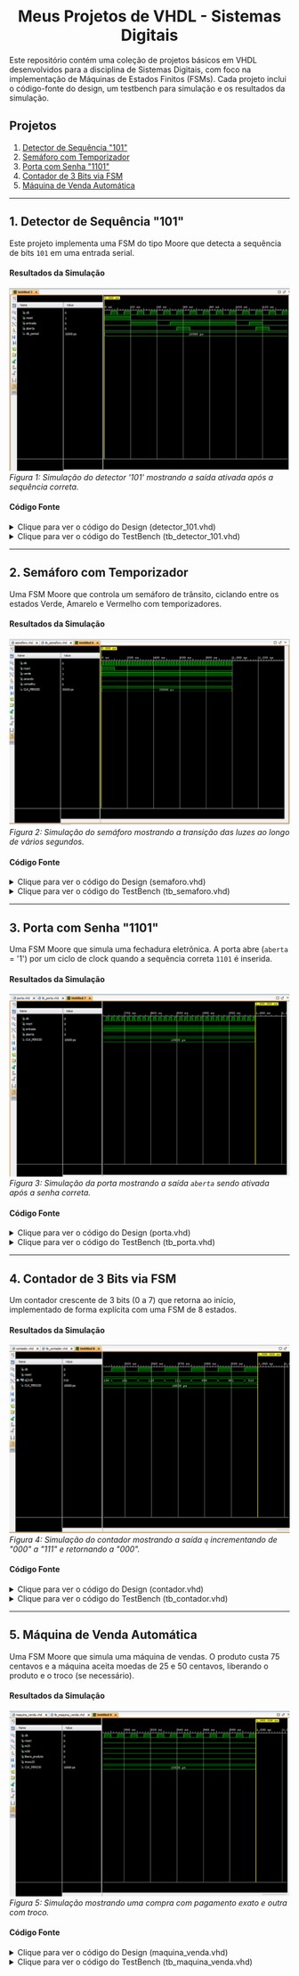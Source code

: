 <div align="center">

# Meus Projetos de VHDL - Sistemas Digitais

</div>

Este repositório contém uma coleção de projetos básicos em VHDL desenvolvidos para a disciplina de Sistemas Digitais, com foco na implementação de Máquinas de Estados Finitos (FSMs). Cada projeto inclui o código-fonte do design, um testbench para simulação e os resultados da simulação.

## Projetos

1.  [Detector de Sequência "101"](#1-detector-de-sequência-101)
2.  [Semáforo com Temporizador](#2-semáforo-com-temporizador)
3.  [Porta com Senha "1101"](#3-porta-com-senha-1101)
4.  [Contador de 3 Bits via FSM](#4-contador-de-3-bits-via-fsm)
5.  [Máquina de Venda Automática](#5-máquina-de-venda-automática)

---

## 1. Detector de Sequência "101"

Este projeto implementa uma FSM do tipo Moore que detecta a sequência de bits `101` em uma entrada serial.

#### Resultados da Simulação
![Simulação do Detector 101](detector.jpeg)
*Figura 1: Simulação do detector '101' mostrando a saída ativada após a sequência correta.*

#### Código Fonte
<details>
<summary>Clique para ver o código do Design (detector_101.vhd)</summary>

```vhdl
-- Código do detector_101.vhd
library IEEE;
use IEEE.STD_LOGIC_1164.ALL;

entity detector_101 is
    Port (
        clk     : in  STD_LOGIC;
        reset   : in  STD_LOGIC;
        entrada : in  STD_LOGIC;
        saida   : out STD_LOGIC
    );
end detector_101;

architecture Behavioral of detector_101 is
    type state_type is (S0, S1, S2, S3);
    signal estado, prox_estado : state_type;
begin
    process(clk, reset)
    begin
        if reset = '1' then
            estado <= S0;
        elsif rising_edge(clk) then
            estado <= prox_estado;
        end if;
    end process;

    process(estado, entrada)
    begin
        saida <= '0';
        prox_estado <= S0;
        case estado is
            when S0 =>
                if entrada = '1' then prox_estado <= S1;
                else prox_estado <= S0; end if;
            when S1 =>
                if entrada = '0' then prox_estado <= S2;
                else prox_estado <= S1; end if;
            when S2 =>
                if entrada = '1' then prox_estado <= S3;
                else prox_estado <= S0; end if;
            when S3 =>
                saida <= '1';
                if entrada = '1' then prox_estado <= S1;
                else prox_estado <= S2; end if;
        end case;
    end process;
end Behavioral;
```
</details>

<details>
<summary>Clique para ver o código do TestBench (tb_detector_101.vhd)</summary>

```vhdl
-- Código do tb_detector_101.vhd
library IEEE;
use IEEE.STD_LOGIC_1164.ALL;

entity tb_detector_101 is
end tb_detector_101;

architecture Behavioral of tb_detector_101 is
    signal clk     : STD_LOGIC := '0';
    signal reset   : STD_LOGIC := '1';
    signal entrada : STD_LOGIC := '0';
    signal saida   : STD_LOGIC;
    constant clk_period : time := 10 ns;
begin
    uut: entity work.detector_101
        port map (
            clk => clk, reset => reset,
            entrada => entrada, saida => saida
        );

    clk_process : process
    begin
        clk <= '0'; wait for clk_period/2;
        clk <= '1'; wait for clk_period/2;
    end process;

    stim_proc: process
    begin
        reset <= '1'; wait for 2*clk_period;
        reset <= '0'; wait for clk_period;
        
        -- Testa a sequência "101"
        entrada <= '1'; wait for clk_period;
        entrada <= '0'; wait for clk_period;
        entrada <= '1'; wait for clk_period;
        entrada <= '0'; wait for 5*clk_period;
        
        wait;
    end process;
end Behavioral;
```
</details>

---

## 2. Semáforo com Temporizador

Uma FSM Moore que controla um semáforo de trânsito, ciclando entre os estados Verde, Amarelo e Vermelho com temporizadores.

#### Resultados da Simulação

![Simulação do Semáforo](semaforo.png)
*Figura 2: Simulação do semáforo mostrando a transição das luzes ao longo de vários segundos.*

#### Código Fonte

<details>
<summary>Clique para ver o código do Design (semaforo.vhd)</summary>

```vhdl
-- Código do semaforo.vhd
library IEEE;
use IEEE.STD_LOGIC_1164.ALL;
use IEEE.NUMERIC_STD.ALL;

entity semaforo is
    Port ( 
        clk      : in  STD_LOGIC;
        reset    : in  STD_LOGIC;
        verde    : out STD_LOGIC;
        amarelo  : out STD_LOGIC;
        vermelho : out STD_LOGIC
    );
end semaforo;

architecture Behavioral of semaforo is
    constant CLK_FREQ : integer := 50_000_000; 
    constant TEMPO_VERDE   : integer := 5;
    constant TEMPO_AMARELO : integer := 2;
    constant TEMPO_VERMELHO: integer := 5;

    type state_type is (SVERDE, SAMARELO, SVERMELHO);
    signal estado   : state_type;
    signal contador : integer range 0 to CLK_FREQ * TEMPO_VERDE;
begin
    process(clk, reset)
    begin
        if reset = '1' then
            estado <= SVERDE;
            contador <= 0;
        elsif rising_edge(clk) then
            case estado is
                when SVERDE =>
                    if contador = (CLK_FREQ * TEMPO_VERDE) - 1 then
                        estado <= SAMARELO;
                        contador <= 0;
                    else
                        contador <= contador + 1;
                    end if;
                when SAMARELO =>
                    if contador = (CLK_FREQ * TEMPO_AMARELO) - 1 then
                        estado <= SVERMELHO;
                        contador <= 0;
                    else
                        contador <= contador + 1;
                    end if;
                when SVERMELHO =>
                    if contador = (CLK_FREQ * TEMPO_VERMELHO) - 1 then
                        estado <= SVERDE;
                        contador <= 0;
                    else
                        contador <= contador + 1;
                    end if;
            end case;
        end if;
    end process;

    process(estado)
    begin
        case estado is
            when SVERDE =>
                verde <= '1'; amarelo <= '0'; vermelho <= '0';
            when SAMARELO =>
                verde <= '0'; amarelo <= '1'; vermelho <= '0';
            when SVERMELHO =>
                verde <= '0'; amarelo <= '0'; vermelho <= '1';
        end case;
    end process;
end Behavioral;
```
</details>

<details>
<summary>Clique para ver o código do TestBench (tb_semaforo.vhd)</summary>

```vhdl
-- Código do tb_semaforo.vhd
library IEEE;
use IEEE.STD_LOGIC_1164.ALL;

entity tb_semaforo is
end tb_semaforo;

architecture Behavioral of tb_semaforo is
    signal clk      : STD_LOGIC := '0';
    signal reset    : STD_LOGIC;
    signal verde    : STD_LOGIC;
    signal amarelo  : STD_LOGIC;
    signal vermelho : STD_LOGIC;
    constant CLK_PERIOD : time := 20 ns;
begin
    uut: entity work.semaforo
        port map (
            clk => clk, reset => reset, verde => verde,
            amarelo => amarelo, vermelho => vermelho
        );

    clk_process : process
    begin
        clk <= '0'; wait for CLK_PERIOD / 2;
        clk <= '1'; wait for CLK_PERIOD / 2;
    end process;

    stimulus_process : process
    begin
        reset <= '1'; wait for 100 ns;
        reset <= '0';
        wait for 15 sec;
        wait; 
    end process;
end Behavioral;
```
</details>

---

## 3. Porta com Senha "1101"

Uma FSM Moore que simula uma fechadura eletrônica. A porta abre (`aberta` = '1') por um ciclo de clock quando a sequência correta `1101` é inserida.

#### Resultados da Simulação
![Simulação da Porta com Senha](porta.png)
*Figura 3: Simulação da porta mostrando a saída `aberta` sendo ativada após a senha correta.*

#### Código Fonte
<details>
<summary>Clique para ver o código do Design (porta.vhd)</summary>

```vhdl
-- Código do porta.vhd
library IEEE;
use IEEE.STD_LOGIC_1164.ALL;

entity porta is
    Port (
        clk     : in  STD_LOGIC;
        reset   : in  STD_LOGIC;
        entrada : in  STD_LOGIC;
        aberta  : out STD_LOGIC
    );
end porta;

architecture moore of porta is
    type state_type is (S0, S1, S11, S110, S1101);
    signal estado, prox_estado : state_type;
begin
    process(clk, reset)
    begin
        if reset = '1' then
            estado <= S0;
        elsif rising_edge(clk) then
            estado <= prox_estado;
        end if;
    end process;

    process(estado, entrada)
    begin
        aberta <= '0';
        case estado is
            when S0 =>
                if entrada = '1' then prox_estado <= S1;
                else prox_estado <= S0; end if;
            when S1 =>
                if entrada = '1' then prox_estado <= S11;
                else prox_estado <= S0; end if;
            when S11 =>
                if entrada = '0' then prox_estado <= S110;
                else prox_estado <= S11; end if;
            when S110 =>
                if entrada = '1' then prox_estado <= S1101;
                else prox_estado <= S0; end if;
            when S1101 =>
                aberta <= '1';
                if entrada = '1' then prox_estado <= S1;
                else prox_estado <= S0; end if;
        end case;
    end process;
end moore;
```
</details>

<details>
<summary>Clique para ver o código do TestBench (tb_porta.vhd)</summary>

```vhdl
-- Código do tb_porta.vhd
library IEEE;
use IEEE.STD_LOGIC_1164.ALL;

entity tb_porta is
end tb_porta;

architecture Behavioral of tb_porta is
    signal clk     : STD_LOGIC := '0';
    signal reset   : STD_LOGIC;
    signal entrada : STD_LOGIC;
    signal aberta  : STD_LOGIC;
    constant CLK_PERIOD : time := 10 ns;
begin
    uut: entity work.porta
        port map (
            clk => clk, reset => reset,
            entrada => entrada, aberta => aberta
        );

    clk_process : process
    begin
        clk <= '0'; wait for CLK_PERIOD / 2;
        clk <= '1'; wait for CLK_PERIOD / 2;
    end process;

    stimulus_process : process
    begin
        reset <= '1'; entrada <= '0'; wait for 2 * CLK_PERIOD;
        reset <= '0'; wait for CLK_PERIOD;

        -- Teste 1: Senha CORRETA (1101)
        entrada <= '1'; wait for CLK_PERIOD;
        entrada <= '1'; wait for CLK_PERIOD;
        entrada <= '0'; wait for CLK_PERIOD;
        entrada <= '1'; wait for CLK_PERIOD;
        wait for 2 * CLK_PERIOD;

        -- Teste 2: Senha com SOBREPOSIÇÃO (11101)
        entrada <= '1'; wait for CLK_PERIOD;
        entrada <= '1'; wait for CLK_PERIOD;
        entrada <= '1'; wait for CLK_PERIOD;
        entrada <= '0'; wait for CLK_PERIOD;
        entrada <= '1'; wait for CLK_PERIOD;
        wait for 2 * CLK_PERIOD;

        wait;
    end process;
end Behavioral;
```
</details>

---

## 4. Contador de 3 Bits via FSM

Um contador crescente de 3 bits (0 a 7) que retorna ao início, implementado de forma explícita com uma FSM de 8 estados.

#### Resultados da Simulação
![Simulação do Contador de 3 bits](contador.png)
*Figura 4: Simulação do contador mostrando a saída `q` incrementando de "000" a "111" e retornando a "000".*

#### Código Fonte
<details>
<summary>Clique para ver o código do Design (contador.vhd)</summary>

```vhdl
-- Código do contador.vhd
library IEEE;
use IEEE.STD_LOGIC_1164.ALL;

entity contador is
    Port (
        clk   : in  STD_LOGIC;
        reset : in  STD_LOGIC;
        q     : out STD_LOGIC_VECTOR(2 downto 0)
    );
end contador;

architecture moore of contador is
    type state_type is (S000, S001, S010, S011, S100, S101, S110, S111);
    signal estado, prox_estado : state_type;
begin
    process(clk, reset)
    begin
        if reset = '1' then
            estado <= S000;
        elsif rising_edge(clk) then
            estado <= prox_estado;
        end if;
    end process;

    process(estado)
    begin
        case estado is
            when S000 => q <= "000"; prox_estado <= S001;
            when S001 => q <= "001"; prox_estado <= S010;
            when S010 => q <= "010"; prox_estado <= S011;
            when S011 => q <= "011"; prox_estado <= S100;
            when S100 => q <= "100"; prox_estado <= S101;
            when S101 => q <= "101"; prox_estado <= S110;
            when S110 => q <= "110"; prox_estado <= S111;
            when S111 => q <= "111"; prox_estado <= S000;
        end case;
    end process;
end moore;
```
</details>

<details>
<summary>Clique para ver o código do TestBench (tb_contador.vhd)</summary>

```vhdl
-- Código do tb_contador.vhd
library IEEE;
use IEEE.STD_LOGIC_1164.ALL;

entity tb_contador is
end tb_contador;

architecture Behavioral of tb_contador is
    signal clk   : STD_LOGIC := '0';
    signal reset : STD_LOGIC;
    signal q     : STD_LOGIC_VECTOR(2 downto 0);
    constant CLK_PERIOD : time := 10 ns;
begin
    uut: entity work.contador
        port map (
            clk => clk, reset => reset, q => q
        );

    clk_process : process
    begin
        clk <= '0'; wait for CLK_PERIOD / 2;
        clk <= '1'; wait for CLK_PERIOD / 2;
    end process;

    stimulus_process : process
    begin
        reset <= '1'; wait for 2 * CLK_PERIOD;
        reset <= '0';
        wait for 15 * CLK_PERIOD;
        wait;
    end process;
end Behavioral;
```
</details>

---

## 5. Máquina de Venda Automática

Uma FSM Moore que simula uma máquina de vendas. O produto custa 75 centavos e a máquina aceita moedas de 25 e 50 centavos, liberando o produto e o troco (se necessário).

#### Resultados da Simulação
![Simulação da Máquina de Venda](maquina_venda.png)
*Figura 5: Simulação mostrando uma compra com pagamento exato e outra com troco.*

#### Código Fonte
<details>
<summary>Clique para ver o código do Design (maquina_venda.vhd)</summary>

```vhdl
-- Código do maquina_venda.vhd
library IEEE;
use IEEE.STD_LOGIC_1164.ALL;

entity maquina_venda is
    Port (
        clk            : in  STD_LOGIC;
        reset          : in  STD_LOGIC;
        m25            : in  STD_LOGIC;
        m50            : in  STD_LOGIC;
        libera_produto : out STD_LOGIC;
        troco25        : out STD_LOGIC
    );
end maquina_venda;

architecture moore of maquina_venda is
    type state_type is (S0_INICIAL, S25, S50, S75_PRODUTO, S100_TROCO);
    signal estado, prox_estado : state_type;
begin
    process(clk, reset)
    begin
        if reset = '1' then
            estado <= S0_INICIAL;
        elsif rising_edge(clk) then
            estado <= prox_estado;
        end if;
    end process;

    process(estado, m25, m50)
    begin
        libera_produto <= '0';
        troco25 <= '0';
        prox_estado <= estado;
        case estado is
            when S0_INICIAL =>
                if m25 = '1' then prox_estado <= S25;
                elsif m50 = '1' then prox_estado <= S50; end if;
            when S25 =>
                if m25 = '1' then prox_estado <= S50;
                elsif m50 = '1' then prox_estado <= S75_PRODUTO; end if;
            when S50 =>
                if m25 = '1' then prox_estado <= S75_PRODUTO;
                elsif m50 = '1' then prox_estado <= S100_TROCO; end if;
            when S75_PRODUTO =>
                libera_produto <= '1';
                prox_estado <= S0_INICIAL;
            when S100_TROCO =>
                libera_produto <= '1';
                troco25 <= '1';
                prox_estado <= S0_INICIAL;
        end case;
    end process;
end moore;
```
</details>

<details>
<summary>Clique para ver o código do TestBench (tb_maquina_venda.vhd)</summary>

```vhdl
-- Código do tb_maquina_venda.vhd
library IEEE;
use IEEE.STD_LOGIC_1164.ALL;

entity tb_maquina_venda is
end tb_maquina_venda;

architecture Behavioral of tb_maquina_venda is
    signal clk            : STD_LOGIC := '0';
    signal reset          : STD_LOGIC;
    signal m25            : STD_LOGIC;
    signal m50            : STD_LOGIC;
    signal libera_produto : STD_LOGIC;
    signal troco25        : STD_LOGIC;
    constant CLK_PERIOD : time := 10 ns;
begin
    uut: entity work.maquina_venda
        port map (
            clk => clk, reset => reset, m25 => m25, m50 => m50,
            libera_produto => libera_produto, troco25 => troco25
        );

    clk_process : process
    begin
        clk <= '0'; wait for CLK_PERIOD / 2;
        clk <= '1'; wait for CLK_PERIOD / 2;
    end process;

    stimulus_process : process
    begin
        reset <= '1'; m25 <= '0'; m50 <= '0';
        wait for 2 * CLK_PERIOD;
        reset <= '0';
        wait for CLK_PERIOD;

        -- Teste 1: Pagamento exato (50c + 25c)
        m50 <= '1'; wait for CLK_PERIOD;
        m50 <= '0'; wait for CLK_PERIOD;
        m25 <= '1'; wait for CLK_PERIOD;
        m25 <= '0';
        wait for 5 * CLK_PERIOD;

        -- Teste 2: Pagamento com troco (50c + 50c)
        m50 <= '1'; wait for CLK_PERIOD;
        m50 <= '0'; wait for CLK_PERIOD;
        m50 <= '1'; wait for CLK_PERIOD;
        m50 <= '0';
        wait for 5 * CLK_PERIOD;
        
        wait;
    end process;
end Behavioral;
```
</details>
